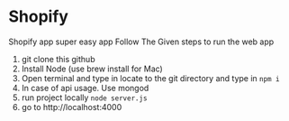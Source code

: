 # Shopify

Shopify app super easy app
Follow The Given steps to run the web app

1. git clone this github
2. Install Node (use brew install for Mac)
3. Open terminal and type in locate to the git directory and type in <code>npm i</code>
4. In case of api usage. Use mongod
5. run project locally <code>node server.js</code>
6. go to http://localhost:4000
